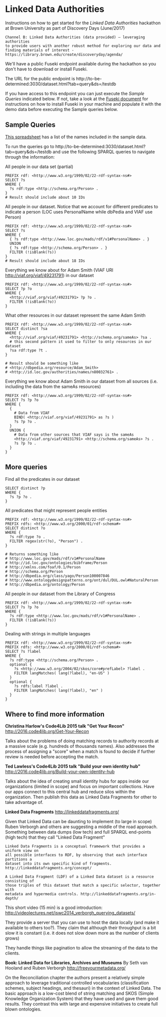 # Linked Data Authorities
Instructions on how to get started for the *Linked Data Authorities* hackathon at Brown University as part of Discovery Days (June/2017)

    Channel B: Linked Data Authorities (data provided) — leveraging authorities
    to provide users with another robust method for exploring our data and
    finding materials of interest - https://library.brown.edu/create/discoveryday/agenda/

We'll have a public Fuseki endpoint available during the hackathon so you don't have to download or install Fuseki.

The URL for the public endpoint is http://to-be-determined:3030/dataset.html?tab=query&ds=/testdb

If you have access to this endpoint you can just execute the *Sample Queries* indicated below. If not, take a look at the [Fuseki document](https://github.com/Brown-University-Library/DiscoveryDays/blob/master/authorities_hub/fuseki.md) for instructions on how to install Fuseki in your machine and populate it with the demo data before executing the Sample queries below.


## Sample Queries
[This spreadsheet](https://docs.google.com/spreadsheets/d/1LOkagwolY_bzn1shNTTQ7HbK87nhxAyl5wb36sJU6eU/edit?usp=sharing) has a list of the names included in the sample data.

To run the queries go to http://to-be-determined:3030/dataset.html?tab=query&ds=/testdb and use the following SPARQL queries to navigate through the information:


All people in our data set (partial)
```
PREFIX rdf: <http://www.w3.org/1999/02/22-rdf-syntax-ns#>
SELECT ?s
WHERE {
  ?s rdf:type <http://schema.org/Person> .
}
# Result should include about 10 IDs
```


All people in our dataset. Notice that we account for different predicates to indicate a person (LOC uses PersonalName while dbPedia and VIAF use Person)
```
PREFIX rdf: <http://www.w3.org/1999/02/22-rdf-syntax-ns#>
SELECT ?s
WHERE {
  { ?s rdf:type <http://www.loc.gov/mads/rdf/v1#PersonalName> . }
  UNION
  { ?s rdf:type <http://schema.org/Person> . }
  FILTER (!isBlank(?s))
}
# Result should include about 18 IDs
```


Everything we know about for Adam Smith (VIAF URI http://viaf.org/viaf/49231791)
in our dataset
```
PREFIX rdf: <http://www.w3.org/1999/02/22-rdf-syntax-ns#>
SELECT ?p ?o
WHERE {
  <http://viaf.org/viaf/49231791> ?p ?o .
  FILTER (!isBlank(?o))
}
```


What other resources in our dataset represent the same Adam Smith
```
PREFIX rdf: <http://www.w3.org/1999/02/22-rdf-syntax-ns#>
SELECT distinct ?sa  
WHERE {
  <http://viaf.org/viaf/49231791> <http://schema.org/sameAs> ?sa .
  # this second pattern it used to filter to only resources in our dataset
  ?sa rdf:type ?t .
}

# Result should be something like
# <http://dbpedia.org/resource/Adam_Smith>
# <http://id.loc.gov/authorities/names/n80032761> .
```


Everything we know about Adam Smith in our dataset from all sources (i.e. including the data from the sameAs resources)
```
PREFIX rdf: <http://www.w3.org/1999/02/22-rdf-syntax-ns#>
SELECT ?s ?p ?o  
WHERE {
  {
    # Data from VIAF
    BIND( <http://viaf.org/viaf/49231791> as ?s )
    ?s ?p ?o .
  }
  UNION {
    # Data from other sources that VIAF says is the sameAs
    <http://viaf.org/viaf/49231791> <http://schema.org/sameAs> ?s .
    ?s ?p ?o .
  }
}
```


## More queries

Find all the predicates in our dataset
```
SELECT distinct ?p
WHERE {
  ?s ?p ?o .
}
```


All predicates that might represent people entities
```
PREFIX rdf: <http://www.w3.org/1999/02/22-rdf-syntax-ns#>
PREFIX rdfs: <http://www.w3.org/2000/01/rdf-schema#>
SELECT distinct ?o
WHERE {
  ?s rdf:type ?o .
  FILTER regex(str(?o), "Person") .
}

# Returns something like
# http://www.loc.gov/mads/rdf/v1#PersonalName
# http://id.loc.gov/ontologies/bibframe/Person
# http://xmlns.com/foaf/0.1/Person
# http://schema.org/Person
# http://dbpedia.org/class/yago/Person100007846
# http://www.ontologydesignpatterns.org/ont/dul/DUL.owl#NaturalPerson
# http://dbpedia.org/ontology/Person
```


All people in our dataset from the Library of Congress
```
PREFIX rdf: <http://www.w3.org/1999/02/22-rdf-syntax-ns#>
SELECT ?s ?p ?o  
WHERE {
  ?s rdf:type <http://www.loc.gov/mads/rdf/v1#PersonalName> .
  FILTER (!isBlank(?s))
}
```


Dealing with strings in multiple languages
```
PREFIX rdf: <http://www.w3.org/1999/02/22-rdf-syntax-ns#>
PREFIX rdfs: <http://www.w3.org/2000/01/rdf-schema#>
SELECT ?s ?label
WHERE {
  ?s rdf:type <http://schema.org/Person> .
  optional {
    ?s <http://www.w3.org/2004/02/skos/core#prefLabel> ?label .
    FILTER langMatches( lang(?label), "en-US" )
  }
  optional {
    ?s rdfs:label ?label .
    FILTER langMatches( lang(?label), "en" )
  }   
}
```


## Where to find more information

**Christina Harlow's Code4Lib 2015 talk "Get Your Recon"**
http://2016.code4lib.org/Get-Your-Recon

Talks about the problems of doing matching records to authority records at
a massive scale (e.g. hundreds of thousands names). Also addresses the process
of assigning a "score" when a match is found to decide if further review is needed
before accepting the match.


**Ted Lawless's Code4Lib 2015 talk "Build your own identity hub"**
http://2016.code4lib.org/Build-your-own-identity-hub

Talks about the idea of creating small identity hubs for apps inside our
organizations (limited in scope) and focus on important collections. Have our apps
connect to this central hub and reduce silos within the organization. Then publish
this data as Linked Data Fragments for other to take advantage of.


**Linked Data Fragments**
http://linkeddatafragments.org/

Given that Linked Data can be daunting to implement (to large in scope) Ruben Verborgh
and others are suggesting a middle of the road approach. Something between data dumps
(low tech) and full SPARQL end-points (high tech) that they call "Linked Data Fragment"


    Linked Data Fragments is a conceptual framework that provides a uniform view on
    all possible interfaces to RDF, by observing that each interface partitions a
    dataset into its own specific kind of fragments. http://linkeddatafragments.org/concept/

    A Linked Data Fragment (LDF) of a Linked Data dataset is a resource consisting of
    those triples of this dataset that match a specific selector, together with
    metadata and hypermedia controls. http://linkeddatafragments.org/in-depth/

This short video (15 min) is a good introduction: http://videolectures.net/iswc2014_verborgh_querying_datasets/

They provide a server that you can use to host the data locally (and make it
available to others too?). They claim that although their throughput is a bit slow
it is constant (i.e. it does not slow down more as the number of clients grows)

They handle things like pagination to allow the streaming of the data to the
clients.


**Book: Linked Data for Libraries, Archives and Museums**
By Seth van Hooland and Ruben Verborgh
http://freeyourmetadata.org/

On the Reconciliation chapter the authors present a relatively simple approach to leverage traditional controlled vocabularies (classification schemes, subject headings, and thesauri) in the context of Linked Data. The basic approach is a low-cost blend of string matching and SKOS (Simple Knowledge Organization System) that they have used and gave them good results. They contrast this with large and expensive initiatives to create full blown ontologies.
